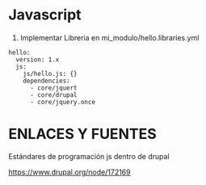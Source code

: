 Javascript
========
#### 

1. Implementar Libreria en mi_modulo/hello.libraries.yml
```
hello:
  version: 1.x
  js:
    js/hello.js: {}
    dependencies:
      - core/jquert
      - core/drupal
      - core/jquery.once
```


ENLACES Y FUENTES
=================

Estándares de programación js dentro de drupal

https://www.drupal.org/node/172169
